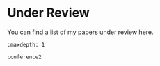 # Under Review

You can find a list of my papers under review here.

```{toctree}
:maxdepth: 1

conference2
```